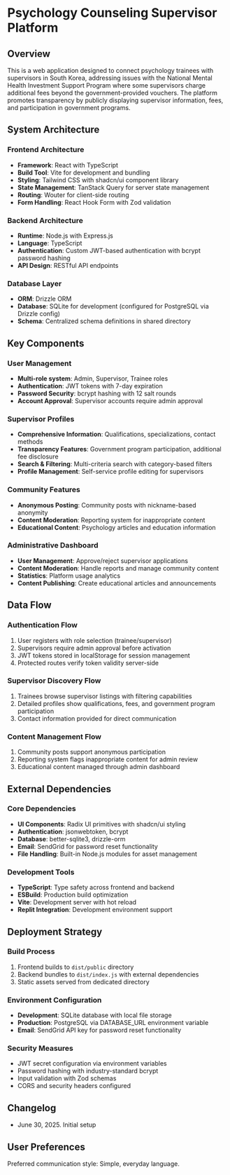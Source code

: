 # Psychology Counseling Supervisor Platform

## Overview

This is a web application designed to connect psychology trainees with supervisors in South Korea, addressing issues with the National Mental Health Investment Support Program where some supervisors charge additional fees beyond the government-provided vouchers. The platform promotes transparency by publicly displaying supervisor information, fees, and participation in government programs.

## System Architecture

### Frontend Architecture
- **Framework**: React with TypeScript
- **Build Tool**: Vite for development and bundling
- **Styling**: Tailwind CSS with shadcn/ui component library
- **State Management**: TanStack Query for server state management
- **Routing**: Wouter for client-side routing
- **Form Handling**: React Hook Form with Zod validation

### Backend Architecture
- **Runtime**: Node.js with Express.js
- **Language**: TypeScript
- **Authentication**: Custom JWT-based authentication with bcrypt password hashing
- **API Design**: RESTful API endpoints

### Database Layer
- **ORM**: Drizzle ORM
- **Database**: SQLite for development (configured for PostgreSQL via Drizzle config)
- **Schema**: Centralized schema definitions in shared directory

## Key Components

### User Management
- **Multi-role system**: Admin, Supervisor, Trainee roles
- **Authentication**: JWT tokens with 7-day expiration
- **Password Security**: bcrypt hashing with 12 salt rounds
- **Account Approval**: Supervisor accounts require admin approval

### Supervisor Profiles
- **Comprehensive Information**: Qualifications, specializations, contact methods
- **Transparency Features**: Government program participation, additional fee disclosure
- **Search & Filtering**: Multi-criteria search with category-based filters
- **Profile Management**: Self-service profile editing for supervisors

### Community Features
- **Anonymous Posting**: Community posts with nickname-based anonymity
- **Content Moderation**: Reporting system for inappropriate content
- **Educational Content**: Psychology articles and education information

### Administrative Dashboard
- **User Management**: Approve/reject supervisor applications
- **Content Moderation**: Handle reports and manage community content
- **Statistics**: Platform usage analytics
- **Content Publishing**: Create educational articles and announcements

## Data Flow

### Authentication Flow
1. User registers with role selection (trainee/supervisor)
2. Supervisors require admin approval before activation
3. JWT tokens stored in localStorage for session management
4. Protected routes verify token validity server-side

### Supervisor Discovery Flow
1. Trainees browse supervisor listings with filtering capabilities
2. Detailed profiles show qualifications, fees, and government program participation
3. Contact information provided for direct communication

### Content Management Flow
1. Community posts support anonymous participation
2. Reporting system flags inappropriate content for admin review
3. Educational content managed through admin dashboard

## External Dependencies

### Core Dependencies
- **UI Components**: Radix UI primitives with shadcn/ui styling
- **Authentication**: jsonwebtoken, bcrypt
- **Database**: better-sqlite3, drizzle-orm
- **Email**: SendGrid for password reset functionality
- **File Handling**: Built-in Node.js modules for asset management

### Development Tools
- **TypeScript**: Type safety across frontend and backend
- **ESBuild**: Production build optimization
- **Vite**: Development server with hot reload
- **Replit Integration**: Development environment support

## Deployment Strategy

### Build Process
1. Frontend builds to `dist/public` directory
2. Backend bundles to `dist/index.js` with external dependencies
3. Static assets served from dedicated directory

### Environment Configuration
- **Development**: SQLite database with local file storage
- **Production**: PostgreSQL via DATABASE_URL environment variable
- **Email**: SendGrid API key for password reset functionality

### Security Measures
- JWT secret configuration via environment variables
- Password hashing with industry-standard bcrypt
- Input validation with Zod schemas
- CORS and security headers configured

## Changelog
- June 30, 2025. Initial setup

## User Preferences

Preferred communication style: Simple, everyday language.